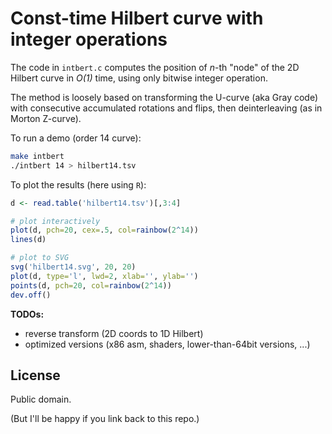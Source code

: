 
# Const-time Hilbert curve with integer operations

The code in `intbert.c` computes the position of *n*-th "node" of the 2D Hilbert
curve in *O(1)* time, using only bitwise integer operation.

The method is loosely based on transforming the U-curve (aka Gray code) with
consecutive accumulated rotations and flips, then deinterleaving (as in Morton
Z-curve).

To run a demo (order 14 curve):
```sh
make intbert
./intbert 14 > hilbert14.tsv
```

To plot the results (here using `R`):
```r
d <- read.table('hilbert14.tsv')[,3:4]

# plot interactively
plot(d, pch=20, cex=.5, col=rainbow(2^14))
lines(d)

# plot to SVG
svg('hilbert14.svg', 20, 20)
plot(d, type='l', lwd=2, xlab='', ylab='')
points(d, pch=20, col=rainbow(2^14))
dev.off()
```

**TODOs:**

- reverse transform (2D coords to 1D Hilbert)
- optimized versions (x86 asm, shaders, lower-than-64bit versions, ...)

## License

Public domain.

(But I'll be happy if you link back to this repo.)
